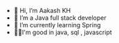 - 👋 Hi, I’m Aakash KH 
- 👀 I’m a Java full stack developer  
- 🌱 I’m currently learning Spring
- 👨‍💻I'm good in java, sql , javascript
  
<!---
etherealkh07/etherealkh07 is a ✨ special ✨ repository because its `README.md` (this file) appears on your GitHub profile.
You can click the Preview link to take a look at your changes.
--->
